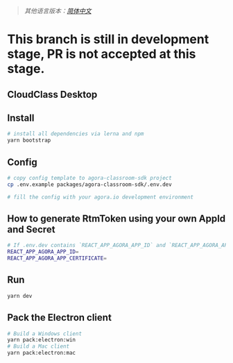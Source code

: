 > _其他语言版本：[简体中文](README.zh.md)_

# This branch is still in development stage, PR is not accepted at this stage.

## CloudClass Desktop

## Install

```bash
# install all dependencies via lerna and npm
yarn bootstrap
```

## Config

```bash
# copy config template to agora-classroom-sdk project
cp .env.example packages/agora-classroom-sdk/.env.dev

# fill the config with your agora.io development environment
```

## How to generate RtmToken using your own AppId and Secret

```bash
# If .env.dev contains `REACT_APP_AGORA_APP_ID` and `REACT_APP_AGORA_APP_CERTIFICATE` configurations, the client will automatically generate an RTM Token for you
REACT_APP_AGORA_APP_ID=
REACT_APP_AGORA_APP_CERTIFICATE=
```

## Run

```bash
yarn dev
```

## Pack the Electron client

```bash
# Build a Windows client
yarn pack:electron:win
# Build a Mac client
yarn pack:electron:mac
```
